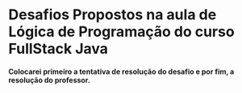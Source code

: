 
# Desafios Propostos na aula de Lógica de Programação do curso FullStack Java


#### Colocarei primeiro a tentativa de resolução do desafio e por fim, a resolução do professor.

